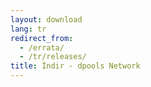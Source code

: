```yaml
---
layout: download
lang: tr
redirect_from:
  - /errata/
  - /tr/releases/
title: İndir - dpools Network
---
```

